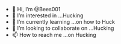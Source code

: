 - 👋 Hi, I’m @Bees001
- 👀 I’m interested in ...Hucking
- 🌱 I’m currently learning ...on how to Huck
- 💞️ I’m looking to collaborate on ...Hucking
- 📫 How to reach me ...on Hucking

<!---
Bees001/Bees001 is a ✨ special ✨ repository because its `README.md` (this file) appears on your GitHub profile.
You can click the Preview link to take a look at your changes.
--->
